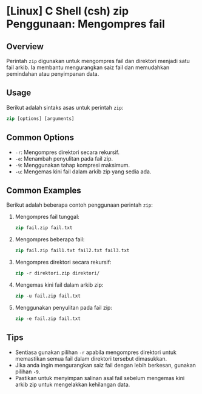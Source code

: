 # [Linux] C Shell (csh) zip Penggunaan: Mengompres fail

## Overview
Perintah `zip` digunakan untuk mengompres fail dan direktori menjadi satu fail arkib. Ia membantu mengurangkan saiz fail dan memudahkan pemindahan atau penyimpanan data.

## Usage
Berikut adalah sintaks asas untuk perintah `zip`:

```csh
zip [options] [arguments]
```

## Common Options
- `-r`: Mengompres direktori secara rekursif.
- `-e`: Menambah penyulitan pada fail zip.
- `-9`: Menggunakan tahap kompresi maksimum.
- `-u`: Mengemas kini fail dalam arkib zip yang sedia ada.

## Common Examples
Berikut adalah beberapa contoh penggunaan perintah `zip`:

1. Mengompres fail tunggal:
   ```csh
   zip fail.zip fail.txt
   ```

2. Mengompres beberapa fail:
   ```csh
   zip fail.zip fail1.txt fail2.txt fail3.txt
   ```

3. Mengompres direktori secara rekursif:
   ```csh
   zip -r direktori.zip direktori/
   ```

4. Mengemas kini fail dalam arkib zip:
   ```csh
   zip -u fail.zip fail.txt
   ```

5. Menggunakan penyulitan pada fail zip:
   ```csh
   zip -e fail.zip fail.txt
   ```

## Tips
- Sentiasa gunakan pilihan `-r` apabila mengompres direktori untuk memastikan semua fail dalam direktori tersebut dimasukkan.
- Jika anda ingin mengurangkan saiz fail dengan lebih berkesan, gunakan pilihan `-9`.
- Pastikan untuk menyimpan salinan asal fail sebelum mengemas kini arkib zip untuk mengelakkan kehilangan data.